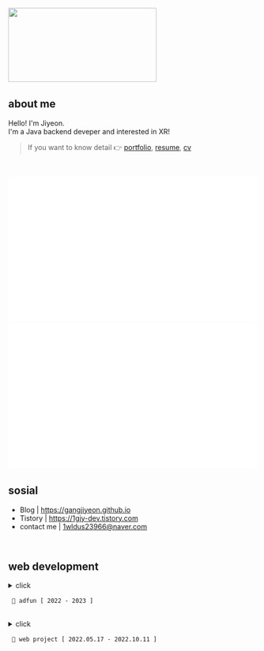
<br>
<a href="https://www.gitanimals.org/en_US?utm_medium=image&utm_source=GangJiyeon&utm_content=farm">
<img
  src="https://render.gitanimals.org/farms/GangJiyeon"
  width="300"
  height="150"
/>
</a>




## about me
 Hello! I'm Jiyeon.     
I'm a Java backend deveper and interested in XR!   


> If you want to know detail 👉 [portfolio](/public/CV.pdf), [resume](/public/CV.pdf), [cv](/public/CV.pdf) 
<br>

<div align="center">
 
![](https://raw.githubusercontent.com/GangJiyeon/github-stats-transparent/output/generated/overview.svg)
![](https://raw.githubusercontent.com/GangJiyeon/github-stats-transparent/output/generated/languages.svg)
</div>

## sosial
- Blog | https://gangjiyeon.github.io     
- Tistory | https://1gjy-dev.tistory.com  
- contact me | 1wldus23966@naver.com  
 <br> 
 


## web development
 


<details>
 <summary> click
 <pre><code> 👋 adfun [ 2022 - 2023 ] </code></pre>
 </summary>
<div markdown="1">
 

* ###### 해마여행 카카오 챗봇
* ###### 해마여행 관리자 페이지   - <https://github.com/GangJiyeon/Haema>
* ###### 나누미 Sms api
* ###### 상가나라 웹앱 
* ###### 패밀리원 배송 api - <https://github.com/GangJiyeon/Familyone>

</div>
</details>
<br> 
 
<details>
<summary> 
 click
<pre><code> 👋 web project [ 2022.05.17 - 2022.10.11 ] </code></pre>
</summary>

<div markdown="1">
<div align="center">
 
| project | member | period | github | 
| :---:  | :---:  | :---:  | :---:  |  :---:  | 
| bbq 클론코딩 | 3 | 2022.05.17 - 2022.05.25 | https://github.com/GangJiyeon/bbq |
| 환전사이트 | 2 | 2022.09.17 - 2022.10.02 |https://github.com/seongsinhye/moneyexchange |
| 환경 mbti | 2 | 2022.09.01 - 2022.10.04 | https://github.com/Soyi1/mbti |
| 포트폴리오 | 1 | 2022.09.28 - 2022.10.12 |https://github.com/GangJiyeon/portfolio_site |
| 스케줄 관리 | 1 |2022.08.10 - 2022.10.11 | https://github.com/GangJiyeon/plannerz | 
 
</div>
</div>

---

<br> 


